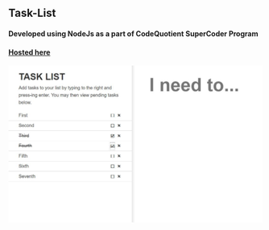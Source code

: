 ## Task-List

#### Developed using NodeJs as a part of CodeQuotient SuperCoder Program

#### <a href="https://task-list-server-3p34g8x1a4kjvj43s0-3p34g8x1a4kjvj43sj.codequotient.in"> Hosted here </a>

<img src="https://github.com/HiteshGarg-Coder/Task-List/blob/main/Task-List.JPG">
